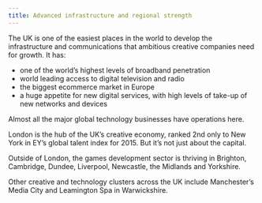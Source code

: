 ```yaml
---
title: Advanced infrastructure and regional strength
---
```


The UK is one of the easiest places in the world to develop the infrastructure and communications that ambitious creative companies need for growth.  It has:

-	one of the world’s highest levels of broadband penetration
-	world leading access to digital television and radio
-	the biggest ecommerce market in Europe 
-	a huge appetite for new digital services, with high levels of take-up of new networks and devices

Almost all the major global technology businesses have operations here.

London is the hub of the UK’s creative economy, ranked 2nd only to New York in EY’s global talent index for 2015. But it’s not just about the capital.

Outside of London, the games development sector is thriving in Brighton, Cambridge, Dundee, Liverpool, Newcastle, the Midlands and Yorkshire. 

Other creative and technology clusters across the UK include Manchester’s Media City and Leamington Spa in Warwickshire.
